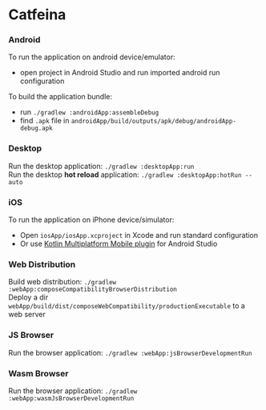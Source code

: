 # Catfeina

### Android
To run the application on android device/emulator:  
 - open project in Android Studio and run imported android run configuration  

To build the application bundle:  
 - run `./gradlew :androidApp:assembleDebug`  
 - find `.apk` file in `androidApp/build/outputs/apk/debug/androidApp-debug.apk`  

### Desktop
Run the desktop application: `./gradlew :desktopApp:run`  
Run the desktop **hot reload** application: `./gradlew :desktopApp:hotRun --auto`  

### iOS
To run the application on iPhone device/simulator:  
 - Open `iosApp/iosApp.xcproject` in Xcode and run standard configuration  
 - Or use [Kotlin Multiplatform Mobile plugin](https://plugins.jetbrains.com/plugin/14936-kotlin-multiplatform-mobile) for Android Studio  

### Web Distribution
Build web distribution: `./gradlew :webApp:composeCompatibilityBrowserDistribution`  
Deploy a dir `webApp/build/dist/composeWebCompatibility/productionExecutable` to a web server  

### JS Browser
Run the browser application: `./gradlew :webApp:jsBrowserDevelopmentRun`  

### Wasm Browser
Run the browser application: `./gradlew :webApp:wasmJsBrowserDevelopmentRun`  

